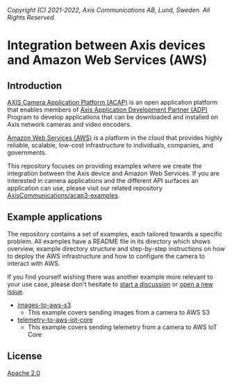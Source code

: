 *Copyright (C) 2021-2022, Axis Communications AB, Lund, Sweden. All Rights Reserved.*

# Integration between Axis devices and Amazon Web Services (AWS)

## Introduction

[AXIS Camera Application Platform (ACAP)](https://www.axis.com/support/developer-support/axis-camera-application-platform) is an open application platform that enables members of [Axis Application Development Partner (ADP)](https://www.axis.com/partners/adp-partner-program) Program to develop applications that can be downloaded and installed on Axis network cameras and video encoders.

[Amazon Web Services (AWS)](https://aws.amazon.com) is a platform in the cloud that provides highly reliable, scalable, low-cost infrastructure to individuals, companies, and governments.

This repository focuses on providing examples where we create the integration between the Axis device and Amazon Web Services. If you are interested in camera applications and the different API surfaces an application can use, please visit our related repository [AxisCommunications/acap3-examples](https://github.com/AxisCommunications/acap3-examples/).

## Example applications

The repository contains a set of examples, each tailored towards a specific problem. All examples have a README file in its directory which shows overview, example directory structure and step-by-step instructions on how to deploy the AWS infrastructure and how to configure the camera to interact with AWS.

If you find yourself wishing there was another example more relevant to your use case, please don't hesitate to [start a discussion](https://github.com/AxisCommunications/acap-integration-examples-aws/discussions/new) or [open a new issue](https://github.com/AxisCommunications/acap-integration-examples-aws/issues/new/choose).

- [images-to-aws-s3](./images-to-aws-s3/)
    - This example covers sending images from a camera to AWS S3
- [telemetry-to-aws-iot-core](./telemetry-to-aws-iot-core/)
    - This example covers sending telemetry from a camera to AWS IoT Core

## License

[Apache 2.0](./LICENSE)
